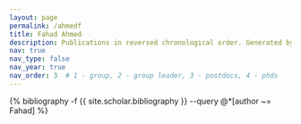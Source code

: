 ```yaml
---
layout: page
permalink: /ahmedf
title: Fahad Ahmed
description: Publications in reversed chronological order. Generated by jekyll-scholar.
nav: true
nav_type: false
nav_year: true
nav_order: 3  # 1 - group, 2 - group leader, 3 - postdocs, 4 - phds
---
```


<!-- _pages/ahmedf.md -->
<div class="publications">

{% bibliography -f {{ site.scholar.bibliography }} --query @*[author ~= Fahad] %}

</div>
